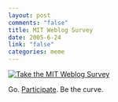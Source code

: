 ```yaml
--- 
layout: post
comments: "false"
title: MIT Weblog Survey
date: 2005-6-24
link: "false"
categories: meme
---
```

<a href="http://blogsurvey.media.mit.edu/request">
<img src="http://blogsurvey.media.mit.edu/images/survey-bell.gif" alt="Take the MIT Weblog Survey" style="border:none" /></a>

Go. <a href="http://blogsurvey.media.mit.edu/request" title="MIT Weblog Survey">Participate</a>. Be the curve.
